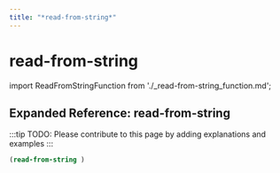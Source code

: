 ```yaml
---
title: "*read-from-string*"
---
```


# read-from-string

import ReadFromStringFunction from './_read-from-string_function.md';

<ReadFromStringFunction />

## Expanded Reference: read-from-string

:::tip
TODO: Please contribute to this page by adding explanations and examples
:::

```lisp
(read-from-string )
```
